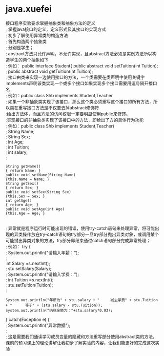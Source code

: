 # java.xuefei<br>
接口程序实验要求掌握抽象类和抽象方法的定义<br>;
掌握java接口的定义，定义形式及其接口的实现方式<br>;
初步了解使用异常类的构造方法<br>;
首先构造两个抽象类<br>;
分别是学生；<br>;
abstract方法只允许声明，不允许实现，且abstract方法必须是实例方法所以构造学生的两个抽象如下<br>;
例如：
public interface Student{
	 public abstract void setTuition(int Tuition); <br>;
	  public abstract void getTuition(int Tuition);<br>;
接口由类来实现一边使用接口的方法，一个类需要在类声明中使用关键字implements声明该类实现一个或多个接口如果实现多个接口需要用逗号隔开接口名<br>;
例如：public class Shb implements Student,Teacher<br>;
如果一个非抽象类实现了该接口，那么这个类必须重写这个接口的所有方法，所以类在重写接口方法是不仅要去掉abstract修饰符<br>;给出方法体，而且方法的访问权限一定要明显使用public来修饰。<br>;实现接口的非抽象类实现了该接口中的方法，即给出了方的具体行为功能<br>;
例如：public class Shb implements Student,Teacher{<br>;
	String Name;<br>;
	String Sex;<br>;
	 int Age;<br>;
	 int Tuition;<br>;
	 int salary;<br>;
	
	
	String getName()
	{ return Name; }
	public void setName(String Name)
	{this.Name = Name; }
	String getSex()
	{ return Sex; }
	public void setSex(String Sex)
	{this.Sex = Sex; }
	int getAge()
	{ return Age; }
	public void setAge(int Age)
	{this.Age = Age; }
<br>;
异常就是程序运行时可能出现的错误，使用try-catch语句来处理异常，将可能出现的异类操作放在try-catch语句的try部分一旦try部分抛出异类对象，或调用某个可能抛出异类对象的方法，try部分即结束通过catch语句部分完成异常处理；<br>;
例如： try {<br>;
   System.out.println("请输入年薪：");<br>;  
   int Salary =s.nextInt();<br>;
   stu.setSalary(Salary);<br>;
   System.out.println("请输入学费：");<br>;
   int Tuition =s.nextInt();<br>;
   stu.setTuition(Tuition);<br>;
   
    System.out.println("年薪为" + stu.salary + "     减去学费" + stu.Tuition + "      等于" + (stu.salary - stu.Tuition));
    System.out.println("纳税金额为："+stu.salary*0.03);
  }
   catch(Exception e) {<br>;
    System.out.println("异常数据");<br>;
    <br>;
   这是需要我们通读学习成员变量的隐藏和方法重写部分使用abstract类的方法，课前的预习课上的理论讲解让我初步了解实验的内容，让我们能更好的完成这次实验
